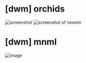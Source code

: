 # [dwm] orchids
![screenshot](http://kiedtl.surge.sh/images/3dot14-norm.jpg)
![screenshot of neovim](http://kiedtl.surge.sh/images/3dot14-dev.jpg)

# [dwm] mnml

![image](https://preview.redd.it/e4fjihhnyz031.jpg?width=960&crop=smart&auto=webp&s=b8bbf151271ac6313c68805dbd87f336b30935e7)
